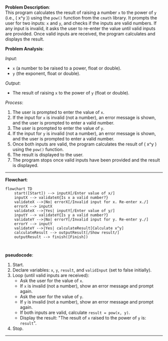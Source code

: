 **Problem Description**:  
This program calculates the result of raising a number `x` to the power of `y` (i.e., \( x^y \)) using the `pow()` function from the `cmath` library. It prompts the user for two inputs: `x` and `y`, and checks if the inputs are valid numbers. If any input is invalid, it asks the user to re-enter the value until valid inputs are provided. Once valid inputs are received, the program calculates and displays the result.

**Problem Analysis**:  

*Input*:  
- `x` (a number to be raised to a power, float or double).  
- `y` (the exponent, float or double).  

*Output*:  
- The result of raising `x` to the power of `y` (float or double).  

*Process*:  
1. The user is prompted to enter the value of `x`.
2. If the input for `x` is invalid (not a number), an error message is shown, and the user is prompted to enter a valid number.
3. The user is prompted to enter the value of `y`.
4. If the input for `y` is invalid (not a number), an error message is shown, and the user is prompted to enter a valid number.
5. Once both inputs are valid, the program calculates the result of \( x^y \) using the `pow()` function.
6. The result is displayed to the user.
7. The program stops once valid inputs have been provided and the result is displayed.

---
**Flowchart**:  

```mermaid
flowchart TD
    start([Start]) --> inputX[/Enter value of x/]
    inputX --> validateX{Is x a valid number?}
    validateX -->|No| errorX[/Invalid input for x. Re-enter x./]
    errorX --> inputX
    validateX -->|Yes| inputY[/Enter value of y/]
    inputY --> validateY{Is y a valid number?}
    validateY -->|No| errorY[/Invalid input for y. Re-enter y./]
    errorY --> inputY
    validateY -->|Yes| calculateResult[Calculate x^y]
    calculateResult --> outputResult[/Show result/]
    outputResult --> finish([Finish])



```

**pseudocode**:  

1. Start.  
2. Declare variables: `x`, `y`, `result`, and `validInput` (set to false initially).  
3. Loop (until valid inputs are received):  
   - Ask the user for the value of `x`.  
   - If `x` is invalid (not a number), show an error message and prompt again.  
   - Ask the user for the value of `y`.  
   - If `y` is invalid (not a number), show an error message and prompt again.  
   - If both inputs are valid, calculate `result = pow(x, y)`.  
   - Display the result: "The result of `x` raised to the power of `y` is: `result`".  
4. Stop.

---


